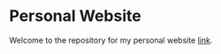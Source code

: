 # Personal Website

Welcome to the repository for my personal website [link](https://hughyi.github.io/).
